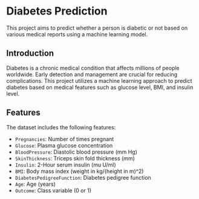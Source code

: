 # Diabetes Prediction

This project aims to predict whether a person is diabetic or not based on various medical reports using a machine learning model.



## Introduction
Diabetes is a chronic medical condition that affects millions of people worldwide. Early detection and management are crucial for reducing complications. This project utilizes a machine learning approach to predict diabetes based on medical features such as glucose level, BMI, and insulin level.



## Features
The dataset includes the following features:
- `Pregnancies`: Number of times pregnant
- `Glucose`: Plasma glucose concentration
- `BloodPressure`: Diastolic blood pressure (mm Hg)
- `SkinThickness`: Triceps skin fold thickness (mm)
- `Insulin`: 2-Hour serum insulin (mu U/ml)
- `BMI`: Body mass index (weight in kg/(height in m)^2)
- `DiabetesPedigreeFunction`: Diabetes pedigree function
- `Age`: Age (years)
- `Outcome`: Class variable (0 or 1)


    

